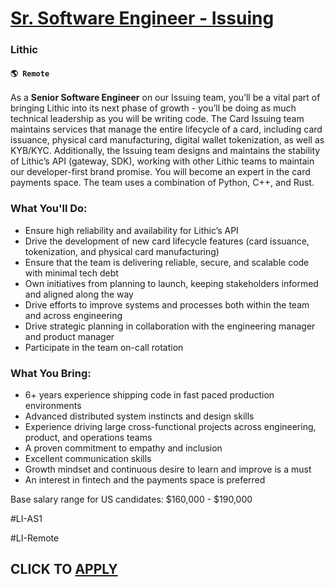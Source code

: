 # [Sr. Software Engineer - Issuing](https://www.remotewlb.com/apply/sr-software-engineer-issuing)  
### Lithic  
#### `🌎 Remote `  

As a **Senior Software Engineer** on our Issuing team, you’ll be a vital part of bringing Lithic into its next phase of growth - you’ll be doing as much technical leadership as you will be writing code. The Card Issuing team maintains services that manage the entire lifecycle of a card, including card issuance, physical card manufacturing, digital wallet tokenization, as well as KYB/KYC. Additionally, the Issuing team designs and maintains the stability of Lithic’s API (gateway, SDK), working with other Lithic teams to maintain our developer-first brand promise. You will become an expert in the card payments space. The team uses a combination of Python, C++, and Rust.

### **What You'll Do:**

  * Ensure high reliability and availability for Lithic’s API 
  * Drive the development of new card lifecycle features (card issuance, tokenization, and physical card manufacturing) 
  * Ensure that the team is delivering reliable, secure, and scalable code with minimal tech debt 
  * Own initiatives from planning to launch, keeping stakeholders informed and aligned along the way 
  * Drive efforts to improve systems and processes both within the team and across engineering 
  * Drive strategic planning in collaboration with the engineering manager and product manager 
  * Participate in the team on-call rotation 

### **What You Bring:**

  * 6+ years experience shipping code in fast paced production environments
  * Advanced distributed system instincts and design skills
  * Experience driving large cross-functional projects across engineering, product, and operations teams
  * A proven commitment to empathy and inclusion 
  * Excellent communication skills 
  * Growth mindset and continuous desire to learn and improve is a must 
  * An interest in fintech and the payments space is preferred

Base salary range for US candidates: $160,000 - $190,000

#LI-AS1

#LI-Remote

  
## CLICK TO [APPLY](https://www.remotewlb.com/apply/sr-software-engineer-issuing)

